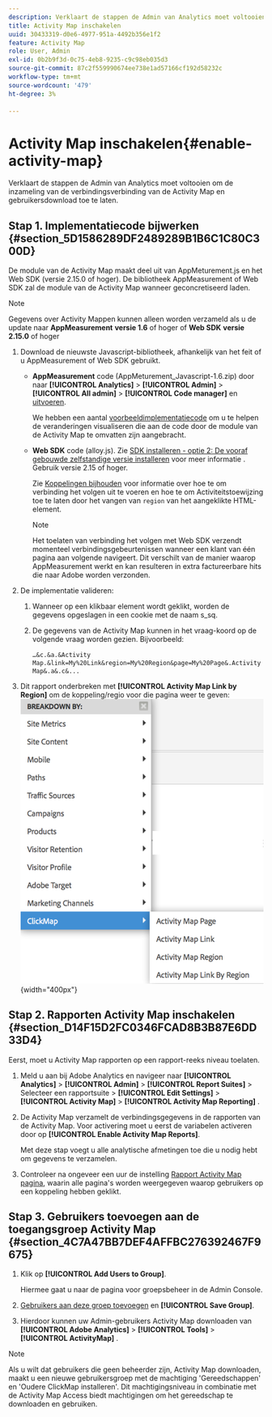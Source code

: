 ```yaml
---
description: Verklaart de stappen de Admin van Analytics moet voltooien om de inzameling van de verbindingsverbinding van de Activity Map en gebruikersdownload toe te laten.
title: Activity Map inschakelen
uuid: 30433319-d0e6-4977-951a-4492b356e1f2
feature: Activity Map
role: User, Admin
exl-id: 0b2b9f3d-0c75-4eb8-9235-c9c98eb035d3
source-git-commit: 87c2f559990674ee738e1ad57166cf192d58232c
workflow-type: tm+mt
source-wordcount: '479'
ht-degree: 3%

---
```


# Activity Map inschakelen{#enable-activity-map}

Verklaart de stappen de Admin van Analytics moet voltooien om de inzameling van de verbindingsverbinding van de Activity Map en gebruikersdownload toe te laten.

## Stap 1. Implementatiecode bijwerken {#section_5D1586289DF2489289B1B6C1C80C300D}

De module van de Activity Map maakt deel uit van AppMeturement.js en het Web SDK (versie 2.15.0 of hoger).
De bibliotheek AppMeasurement of Web SDK zal de module van de Activity Map wanneer geconcretiseerd laden.

>[!NOTE]
>
>Gegevens over Activity Mappen kunnen alleen worden verzameld als u de update naar **AppMeasurement** **versie 1.6** of hoger of **Web SDK** **versie 2.15.0** of hoger


1. Download de nieuwste Javascript-bibliotheek, afhankelijk van het feit of u AppMeasurement of Web SDK gebruikt.

   - **AppMeasurement** code (AppMeturement_Javascript-1.6.zip) door naar  **[!UICONTROL Analytics]** > **[!UICONTROL Admin]** > **[!UICONTROL All admin]** > **[!UICONTROL Code manager]** en [uitvoeren](https://experienceleague.adobe.com/docs/analytics/implementation/js/overview.html).

      We hebben een aantal [voorbeeldimplementatiecode](/help/analyze/activity-map/activitymap-getting-started/activitymap-getting-started-admins/activitymap-sample-implementation-code.md) om u te helpen de veranderingen visualiseren die aan de code door de module van de Activity Map te omvatten zijn aangebracht.

   - **Web SDK** code (alloy.js). Zie [SDK installeren - optie 2: De vooraf gebouwde zelfstandige versie installeren](https://experienceleague.adobe.com/docs/experience-platform/edge/fundamentals/installing-the-sdk.html?lang=en#option-2%3A-installing-the-prebuilt-standalone-version) voor meer informatie . Gebruik versie 2.15 of hoger.

      Zie [Koppelingen bijhouden](https://experienceleague.adobe.com/docs/experience-platform/edge/data-collection/track-links.html) voor informatie over hoe te om verbinding het volgen uit te voeren en hoe te om Activiteitstoewijzing toe te laten door het vangen van `region` van het aangeklikte HTML-element.

      >[!NOTE]
      >
      >Het toelaten van verbinding het volgen met Web SDK verzendt momenteel verbindingsgebeurtenissen wanneer een klant van één pagina aan volgende navigeert. Dit verschilt van de manier waarop AppMeasurement werkt en kan resulteren in extra factureerbare hits die naar Adobe worden verzonden.


1. De implementatie valideren:

   1. Wanneer op een klikbaar element wordt geklikt, worden de gegevens opgeslagen in een cookie met de naam s_sq.
   1. De gegevens van de Activity Map kunnen in het vraag-koord op de volgende vraag worden gezien. Bijvoorbeeld:

      ```
      …&c.&a.&Activity Map.&link=My%20Link&region=My%20Region&page=My%20Page&.Activity Map&.a&.c&...
      ```

1. Dit rapport onderbreken met **[!UICONTROL Activity Map Link by Region]** om de koppeling/regio voor die pagina weer te geven:  ![](assets/am_breakdown.png){width="400px"}

## Stap 2. Rapporten Activity Map inschakelen {#section_D14F15D2FC0346FCAD8B3B87E6DD33D4}

Eerst, moet u Activity Map rapporten op een rapport-reeks niveau toelaten.

1. Meld u aan bij Adobe Analytics en navigeer naar  **[!UICONTROL Analytics]** > **[!UICONTROL Admin]** > **[!UICONTROL Report Suites]** > Selecteer een rapportsuite > **[!UICONTROL Edit Settings]** > **[!UICONTROL Activity Map]** > **[!UICONTROL Activity Map Reporting]** .
1. De Activity Map verzamelt de verbindingsgegevens in de rapporten van de Activity Map. Voor activering moet u eerst de variabelen activeren door op **[!UICONTROL Enable Activity Map Reports]**.

   Met deze stap voegt u alle analytische afmetingen toe die u nodig hebt om gegevens te verzamelen.

1. Controleer na ongeveer een uur de instelling [Rapport Activity Map pagina](/help/analyze/activity-map/activitymap-reporting-analytics.md), waarin alle pagina&#39;s worden weergegeven waarop gebruikers op een koppeling hebben geklikt.

## Stap 3. Gebruikers toevoegen aan de toegangsgroep Activity Map {#section_4C7A47BB7DEF4AFFBC276392467F9675}

1. Klik op **[!UICONTROL Add Users to Group]**.

   Hiermee gaat u naar de pagina voor groepsbeheer in de Admin Console.

1. [Gebruikers aan deze groep toevoegen](https://experienceleague.adobe.com/docs/analytics/admin/user-product-management/user-groups/groups.html) en **[!UICONTROL Save Group]**.

1. Hierdoor kunnen uw Admin-gebruikers Activity Map downloaden van  **[!UICONTROL Adobe Analytics]** > **[!UICONTROL Tools]** > **[!UICONTROL ActivityMap]** .

>[!NOTE]
>
>Als u wilt dat gebruikers die geen beheerder zijn, Activity Map downloaden, maakt u een nieuwe gebruikersgroep met de machtiging &#39;Gereedschappen&#39; en &#39;Oudere ClickMap installeren&#39;. Dit machtigingsniveau in combinatie met de Activity Map Access biedt machtigingen om het gereedschap te downloaden en gebruiken.
